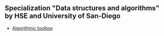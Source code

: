 ## Specialization "Data structures and algorithms" by HSE and University of San-Diego

- [Algorithmic toolbox](https://www.coursera.org/learn/algorithmic-toolbox/home/welcome)
